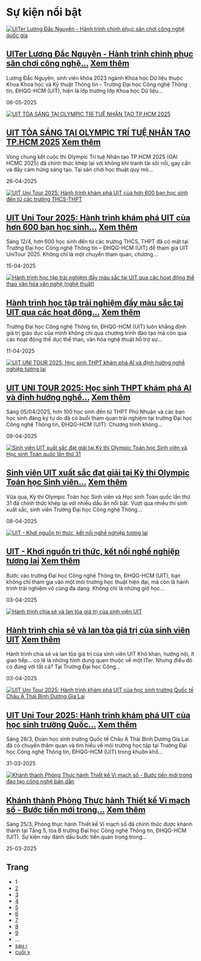 # Sự kiện nổi bật

[![UITer Lương Đắc Nguyên - Hành trình chinh phục sân chơi công nghệ quốc gia ](https://tuyensinh.uit.edu.vn/sites/default/files/styles/uitnews/public/uploads/images/thumbs/202505/dac_nguyen.jpg?itok=WJRhrUl4 "UITer Lương Đắc Nguyên - Hành trình chinh phục sân chơi công nghệ quốc gia ")](/uiter-luong-dac-nguyen-hanh-trinh-chinh-phuc-san-choi-cong-nghe-quoc-gia)

## [UITer Lương Đắc Nguyên - Hành trình chinh phục sân chơi công nghệ...](/uiter-luong-dac-nguyen-hanh-trinh-chinh-phuc-san-choi-cong-nghe-quoc-gia) [Xem thêm](/uiter-luong-dac-nguyen-hanh-trinh-chinh-phuc-san-choi-cong-nghe-quoc-gia)

Lương Đắc Nguyên, sinh viên khóa 2023 ngành Khoa học Dữ liệu thuộc Khoa Khoa học và Kỹ thuật Thông tin – Trường Đại học Công nghệ Thông tin, ĐHQG-HCM (UIT), hiện là lớp trưởng lớp Khoa học Dữ liệu...

06-05-2025

[![UIT TỎA SÁNG TẠI OLYMPIC TRÍ TUỆ NHÂN TẠO TP.HCM 2025](https://tuyensinh.uit.edu.vn/sites/default/files/styles/uitnews/public/uploads/images/thumbs/202504/dsc04031.jpg?itok=0mmxiBKY "UIT TỎA SÁNG TẠI OLYMPIC TRÍ TUỆ NHÂN TẠO TP.HCM 2025")](/uit-toa-sang-tai-olympic-tri-tue-nhan-tao-tphcm-2025)

## [UIT TỎA SÁNG TẠI OLYMPIC TRÍ TUỆ NHÂN TẠO TP.HCM 2025](/uit-toa-sang-tai-olympic-tri-tue-nhan-tao-tphcm-2025) [Xem thêm](/uit-toa-sang-tai-olympic-tri-tue-nhan-tao-tphcm-2025)

Vòng chung kết cuộc thi Olympic Trí tuệ Nhân tạo TP.HCM 2025 (OAI HCMC 2025) đã chính thức khép lại với không khí tranh tài sôi nổi, gay cấn và đầy cảm hứng sáng tạo. Tại sân chơi học thuật quy mô...

26-04-2025

[![UIT Uni Tour 2025: Hành trình khám phá UIT của hơn 600 bạn học sinh đến từ các trường THCS-THPT](https://tuyensinh.uit.edu.vn/sites/default/files/styles/uitnews/public/uploads/images/thumbs/202504/unitour-3.jpg?itok=nVR9f8KP "UIT Uni Tour 2025: Hành trình khám phá UIT của hơn 600 bạn học sinh đến từ các trường THCS-THPT")](/uit-uni-tour-2025-hanh-trinh-kham-pha-uit-cua-hon-600-ban-hoc-sinh-den-tu-cac-truong-thcs-thpt)

## [UIT Uni Tour 2025: Hành trình khám phá UIT của hơn 600 bạn học sinh...](/uit-uni-tour-2025-hanh-trinh-kham-pha-uit-cua-hon-600-ban-hoc-sinh-den-tu-cac-truong-thcs-thpt) [Xem thêm](/uit-uni-tour-2025-hanh-trinh-kham-pha-uit-cua-hon-600-ban-hoc-sinh-den-tu-cac-truong-thcs-thpt)

Sáng 12/4, hơn 600 học sinh đến từ các trường THCS, THPT đã có mặt tại Trường Đại học Công nghệ Thông tin – ĐHQG-HCM (UIT) để tham gia UIT UniTour 2025. Không chỉ là một chuyến tham quan, chương...

15-04-2025

[![Hành trình học tập trải nghiệm đầy màu sắc tại UIT qua các hoạt động thể thao văn hóa văn nghệ (nghệ thuật)](https://tuyensinh.uit.edu.vn/sites/default/files/styles/uitnews/public/uploads/images/thumbs/202504/n23.jpg?itok=-UVvqoPR "Hành trình học tập trải nghiệm đầy màu sắc tại UIT qua các hoạt động thể thao văn hóa văn nghệ (nghệ thuật)")](/hanh-trinh-hoc-tap-trai-nghiem-day-mau-sac-tai-uit-qua-cac-hoat-dong-thao-van-hoa-van-nghe-nghe-thuat)

## [Hành trình học tập trải nghiệm đầy màu sắc tại UIT qua các hoạt động...](/hanh-trinh-hoc-tap-trai-nghiem-day-mau-sac-tai-uit-qua-cac-hoat-dong-thao-van-hoa-van-nghe-nghe-thuat) [Xem thêm](/hanh-trinh-hoc-tap-trai-nghiem-day-mau-sac-tai-uit-qua-cac-hoat-dong-thao-van-hoa-van-nghe-nghe-thuat)

Trường Đại học Công nghệ Thông tin, ĐHQG-HCM (UIT) luôn khẳng định giá trị giáo dục của mình không chỉ qua chương trình đào tạo mà còn qua các hoạt động thể dục thể thao, văn hóa nghệ thuật hỗ trợ sự...

11-04-2025

[![UIT UNI TOUR 2025: Học sinh THPT khám phá AI và định hướng nghề nghiệp tương lai](https://tuyensinh.uit.edu.vn/sites/default/files/styles/uitnews/public/uploads/images/thumbs/202504/unitour1_003.jpg?itok=2ExD0N-n "UIT UNI TOUR 2025: Học sinh THPT khám phá AI và định hướng nghề nghiệp tương lai")](/uit-uni-tour-2025-hoc-sinh-thpt-kham-pha-ai-va-dinh-huong-nghe-nghiep-tuong-lai)

## [UIT UNI TOUR 2025: Học sinh THPT khám phá AI và định hướng nghề...](/uit-uni-tour-2025-hoc-sinh-thpt-kham-pha-ai-va-dinh-huong-nghe-nghiep-tuong-lai) [Xem thêm](/uit-uni-tour-2025-hoc-sinh-thpt-kham-pha-ai-va-dinh-huong-nghe-nghiep-tuong-lai)

Sáng 05/04/2025, hơn 100 học sinh đến từ THPT Phú Nhuận và các bạn học sinh đăng ký tự do đã có buổi tham quan trải nghiệm tại trường Đại học Công nghệ Thông tin, ĐHQG-HCM (UIT). Chương trình không...

09-04-2025

[![Sinh viên UIT xuất sắc đạt giải tại Kỳ thi Olympic Toán học Sinh viên và Học sinh Toàn quốc lần thứ 31](https://tuyensinh.uit.edu.vn/sites/default/files/styles/uitnews/public/uploads/images/thumbs/202504/math_003.jpg?itok=vJ1b_GA3 "Sinh viên UIT xuất sắc đạt giải tại Kỳ thi Olympic Toán học Sinh viên và Học sinh Toàn quốc lần thứ 31")](/sinh-vien-uit-xuat-sac-dat-giai-tai-ky-thi-olympic-toan-hoc-sinh-vien-va-hoc-sinh-toan-quoc-lan-thu-31)

## [Sinh viên UIT xuất sắc đạt giải tại Kỳ thi Olympic Toán học Sinh viên...](/sinh-vien-uit-xuat-sac-dat-giai-tai-ky-thi-olympic-toan-hoc-sinh-vien-va-hoc-sinh-toan-quoc-lan-thu-31) [Xem thêm](/sinh-vien-uit-xuat-sac-dat-giai-tai-ky-thi-olympic-toan-hoc-sinh-vien-va-hoc-sinh-toan-quoc-lan-thu-31)

Vừa qua, Kỳ thi Olympic Toán học Sinh viên và Học sinh Toàn quốc lần thứ 31 đã chính thức khép lại với nhiều dấu ấn nổi bật. Vượt qua nhiều thí sinh xuất sắc, sinh viên Trường Đại học Công nghệ Thông...

08-04-2025

[![UIT - Khơi nguồn tri thức, kết nối nghề nghiệp tương lai ](https://tuyensinh.uit.edu.vn/sites/default/files/styles/uitnews/public/uploads/images/thumbs/202504/b7.jpg?itok=okT_ccWn "UIT - Khơi nguồn tri thức, kết nối nghề nghiệp tương lai ")](/uit-khoi-nguon-tri-thuc-ket-noi-nghe-nghiep-tuong-lai)

## [UIT - Khơi nguồn tri thức, kết nối nghề nghiệp tương lai](/uit-khoi-nguon-tri-thuc-ket-noi-nghe-nghiep-tuong-lai) [Xem thêm](/uit-khoi-nguon-tri-thuc-ket-noi-nghe-nghiep-tuong-lai)

Bước vào trường Đại học Công nghệ Thông tin, ĐHQG-HCM (UIT), bạn không chỉ tham gia vào một môi trường học thuật hiện đại, mà còn là hành trình trải nghiệm vô cùng đa dạng. Không chỉ là những giờ học...

03-04-2025

[![Hành trình chia sẻ và lan tỏa giá trị của sinh viên UIT](https://tuyensinh.uit.edu.vn/sites/default/files/styles/uitnews/public/uploads/images/thumbs/202504/481669770_957037929916698_8943543062826777598_n.jpg?itok=FiLmWp6G "Hành trình chia sẻ và lan tỏa giá trị của sinh viên UIT")](/hanh-trinh-chia-se-va-lan-toa-gia-tri-cua-sinh-vien-uit)

## [Hành trình chia sẻ và lan tỏa giá trị của sinh viên UIT](/hanh-trinh-chia-se-va-lan-toa-gia-tri-cua-sinh-vien-uit) [Xem thêm](/hanh-trinh-chia-se-va-lan-toa-gia-tri-cua-sinh-vien-uit)

Hành trình chia sẻ và lan tỏa giá trị của sinh viên UIT
Khô khan, hướng nội, ít giao tiếp… có lẽ là những hình dung quen thuộc về một ITer. Nhưng điều đó có đúng với tất cả? Tại Trường Đại học Công...

03-04-2025

[![UIT Uni Tour 2025: Hành trình khám phá UIT của học sinh trường Quốc tế Châu Á Thái Bình Dương Gia Lai](https://tuyensinh.uit.edu.vn/sites/default/files/styles/uitnews/public/uploads/images/thumbs/202503/dsc09169.jpg?itok=1ZRhDKG3 "UIT Uni Tour 2025: Hành trình khám phá UIT của học sinh trường Quốc tế Châu Á Thái Bình Dương Gia Lai")](/uit-uni-tour-2025-hanh-trinh-kham-pha-uit-cua-hoc-sinh-truong-quoc-te-chau-thai-binh-duong-gia-lai)

## [UIT Uni Tour 2025: Hành trình khám phá UIT của học sinh trường Quốc...](/uit-uni-tour-2025-hanh-trinh-kham-pha-uit-cua-hoc-sinh-truong-quoc-te-chau-thai-binh-duong-gia-lai) [Xem thêm](/uit-uni-tour-2025-hanh-trinh-kham-pha-uit-cua-hoc-sinh-truong-quoc-te-chau-thai-binh-duong-gia-lai)

Sáng 28/3, Đoàn học sinh trường Quốc tế Châu Á Thái Bình Dương Gia Lai đã có chuyến thăm quan và tìm hiểu về môi trường học tập tại Trường Đại học Công nghệ Thông tin, ĐHQG-HCM (UIT) trong khuôn khổ...

31-03-2025

[![Khánh thành Phòng Thực hành Thiết kế Vi mạch số - Bước tiến mới trong đào tạo công nghệ bán dẫn](https://tuyensinh.uit.edu.vn/sites/default/files/styles/uitnews/public/uploads/images/thumbs/202503/73f4ad2daa3f1a61432e.jpg?itok=m_G7uYkk "Khánh thành Phòng Thực hành Thiết kế Vi mạch số - Bước tiến mới trong đào tạo công nghệ bán dẫn")](/khanh-thanh-phong-thuc-hanh-thiet-ke-vi-mach-so-buoc-tien-moi-trong-dao-tao-cong-nghe-ban-dan)

## [Khánh thành Phòng Thực hành Thiết kế Vi mạch số - Bước tiến mới trong...](/khanh-thanh-phong-thuc-hanh-thiet-ke-vi-mach-so-buoc-tien-moi-trong-dao-tao-cong-nghe-ban-dan) [Xem thêm](/khanh-thanh-phong-thuc-hanh-thiet-ke-vi-mach-so-buoc-tien-moi-trong-dao-tao-cong-nghe-ban-dan)

Sáng 25/3, Phòng thực hành Thiết kế Vi mạch số đã chính thức được khánh thành tại Tầng 5, tòa B trường Đại học Công nghệ Thông tin, ĐHQG-HCM (UIT). Sự kiện này đánh dấu bước tiến quan trọng trong...

25-03-2025

## Trang

* 1
* [2](/su-kien-noi-bat?page=1 "Đến trang 2")
* [3](/su-kien-noi-bat?page=2 "Đến trang 3")
* [4](/su-kien-noi-bat?page=3 "Đến trang 4")
* [5](/su-kien-noi-bat?page=4 "Đến trang 5")
* [6](/su-kien-noi-bat?page=5 "Đến trang 6")
* [7](/su-kien-noi-bat?page=6 "Đến trang 7")
* [8](/su-kien-noi-bat?page=7 "Đến trang 8")
* [9](/su-kien-noi-bat?page=8 "Đến trang 9")
* …
* [sau ›](/su-kien-noi-bat?page=1 "Đến trang sau")
* [cuối »](/su-kien-noi-bat?page=15 "Đến trang cuối cùng")